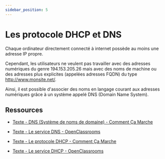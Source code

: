 ```yaml
---
sidebar_position: 5
---
```


# Les protocole DHCP et DNS

Chaque ordinateur directement connecté à internet possède au moins une adresse IP propre. 

Cependant, les utilisateurs ne veulent pas travailler avec des adresses numériques du genre 194.153.205.26 mais avec des noms de machine ou des adresses plus explicites (appelées adresses FQDN) du type http://www.monsite.net/.

Ainsi, il est possible d'associer des noms en langage courant aux adresses numériques grâce à un système appelé DNS (Domain Name System).

## Ressources

* [Texte - DNS (Système de noms de domaine) - Comment Ça Marche](https://www.commentcamarche.net/contents/518-dns-systeme-de-noms-de-domaine)

* [Texte - Le service DNS - OpenClassrooms](https://openclassrooms.com/fr/courses/857447-apprenez-le-fonctionnement-des-reseaux-tcp-ip/857163-le-service-dns)

* [Texte - Le protocole DHCP - Comment Ça Marche](https://www.commentcamarche.net/contents/517-le-protocole-dhcp)

* [Texte - Le service DHCP - OpenClassrooms](https://openclassrooms.com/fr/courses/857447-apprenez-le-fonctionnement-des-reseaux-tcp-ip/856923-le-service-dhcp)
